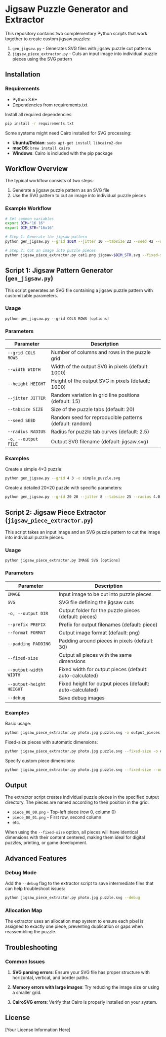 # Jigsaw Puzzle Generator and Extractor

This repository contains two complementary Python scripts that work together to create custom jigsaw puzzles:

1. `gen_jigsaw.py` - Generates SVG files with jigsaw puzzle cut patterns
2. `jigsaw_piece_extractor.py` - Cuts an input image into individual puzzle pieces using the SVG pattern

## Installation

### Requirements

- Python 3.6+
- Dependencies from requirements.txt

Install all required dependencies:

```bash
pip install -r requirements.txt
```

Some systems might need Cairo installed for SVG processing:

- **Ubuntu/Debian**: `sudo apt-get install libcairo2-dev`
- **macOS**: `brew install cairo`
- **Windows**: Cairo is included with the pip package

## Workflow Overview

The typical workflow consists of two steps:

1. Generate a jigsaw puzzle pattern as an SVG file
2. Use the SVG pattern to cut an image into individual puzzle pieces

### Example Workflow

```bash
# Set common variables
export DIM="16 16"
export DIM_STR="16x16"

# Step 1: Generate the jigsaw pattern
python gen_jigsaw.py --grid $DIM --jitter 10 --tabsize 22 --seed 42 --width 2048 --height 2048 --radius 3.0 -o jigsaw-$DIM_STR.svg

# Step 2: Cut an image into puzzle pieces
python jigsaw_piece_extractor.py cat1.png jigsaw-$DIM_STR.svg --fixed-size -o cat-$DIM_STR
```

## Script 1: Jigsaw Pattern Generator (`gen_jigsaw.py`)

This script generates an SVG file containing a jigsaw puzzle pattern with customizable parameters.

### Usage

```
python gen_jigsaw.py --grid COLS ROWS [options]
```

### Parameters

| Parameter | Description |
|-----------|-------------|
| `--grid COLS ROWS` | Number of columns and rows in the puzzle grid |
| `--width WIDTH` | Width of the output SVG in pixels (default: 1000) |
| `--height HEIGHT` | Height of the output SVG in pixels (default: 1000) |
| `--jitter JITTER` | Random variation in grid line positions (default: 15) |
| `--tabsize SIZE` | Size of the puzzle tabs (default: 20) |
| `--seed SEED` | Random seed for reproducible patterns (default: random) |
| `--radius RADIUS` | Radius for puzzle tab curves (default: 2.5) |
| `-o, --output FILE` | Output SVG filename (default: jigsaw.svg) |

### Examples

Create a simple 4×3 puzzle:
```bash
python gen_jigsaw.py --grid 4 3 -o simple_puzzle.svg
```

Create a detailed 20×20 puzzle with specific parameters:
```bash
python gen_jigsaw.py --grid 20 20 --jitter 8 --tabsize 25 --radius 4.0 --seed 123 -o detailed_puzzle.svg
```

## Script 2: Jigsaw Piece Extractor (`jigsaw_piece_extractor.py`)

This script takes an input image and an SVG puzzle pattern to cut the image into individual puzzle pieces.

### Usage

```
python jigsaw_piece_extractor.py IMAGE SVG [options]
```

### Parameters

| Parameter | Description |
|-----------|-------------|
| `IMAGE` | Input image to be cut into puzzle pieces |
| `SVG` | SVG file defining the jigsaw cuts |
| `-o, --output DIR` | Output folder for the puzzle pieces (default: pieces) |
| `--prefix PREFIX` | Prefix for output filenames (default: piece) |
| `--format FORMAT` | Output image format (default: png) |
| `--padding PADDING` | Padding around pieces in pixels (default: 30) |
| `--fixed-size` | Output all pieces with the same dimensions |
| `--output-width WIDTH` | Fixed width for output pieces (default: auto-calculated) |
| `--output-height HEIGHT` | Fixed height for output pieces (default: auto-calculated) |
| `--debug` | Save debug images |

### Examples

Basic usage:
```bash
python jigsaw_piece_extractor.py photo.jpg puzzle.svg -o output_pieces
```

Fixed-size pieces with automatic dimensions:
```bash
python jigsaw_piece_extractor.py photo.jpg puzzle.svg --fixed-size -o output_pieces
```

Specify custom piece dimensions:
```bash
python jigsaw_piece_extractor.py photo.jpg puzzle.svg --fixed-size --output-width 300 --output-height 300 -o output_pieces
```

## Output

The extractor script creates individual puzzle pieces in the specified output directory. The pieces are named according to their position in the grid:

- `piece_00_00.png` - Top-left piece (row 0, column 0)
- `piece_00_01.png` - First row, second column
- etc.

When using the `--fixed-size` option, all pieces will have identical dimensions with their content centered, making them ideal for digital puzzles, printing, or game development.

## Advanced Features

### Debug Mode

Add the `--debug` flag to the extractor script to save intermediate files that can help troubleshoot issues:
```bash
python jigsaw_piece_extractor.py photo.jpg puzzle.svg --debug
```

### Allocation Map

The extractor uses an allocation map system to ensure each pixel is assigned to exactly one piece, preventing duplication or gaps when reassembling the puzzle.

## Troubleshooting

### Common Issues

1. **SVG parsing errors**: Ensure your SVG file has proper structure with horizontal, vertical, and border paths.

2. **Memory errors with large images**: Try reducing the image size or using a smaller grid.

3. **CairoSVG errors**: Verify that Cairo is properly installed on your system.

## License

[Your License Information Here]
